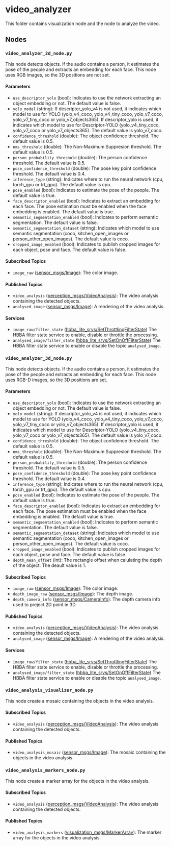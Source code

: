 # video_analyzer
This folder contains visualization node and the node to analyze the video.

## Nodes
### `video_analyzer_2d_node.py`
This node detects objects. If the audio contains a person, it estimates the pose of the people and extracts an embedding for each face.
This node uses RGB images, so the 3D positions are not set.

#### Parameters
 - `use_descriptor_yolo` (bool): Indicates to use the network extracting an object embedding or not. The default value is false.
 - `yolo_model` (string): If descriptor_yolo_v4 is not used, it indicates which model to use for YOLO (yolo_v4_coco, yolo_v4_tiny_coco, yolo_v7_coco, yolo_v7_tiny_coco or yolo_v7_objects365).
 If descriptor_yolo is used, it indicates which model to use for Descriptor-YOLO (yolo_v4_tiny_coco, yolo_v7_coco or yolo_v7_objects365). The default value is yolo_v7_coco.
 - `confidence_threshold` (double): The object confidence threshold. The default value is 0.5.
 - `nms_threshold` (double): The Non-Maximum Suppresion threshold. The default value is 0.5.
 - `person_probability_threshold` (double): The person confidence threshold. The default value is 0.5.
 - `pose_confidence_threshold` (double): The pose key point confidence threshold. The default value is 0.4.
 - `inference_type` (string): Indicates where to run the neural network (cpu, torch_gpu or trt_gpu). The default value is cpu.
 - `pose_enabled` (bool): Indicates to estimate the pose of the people. The default value is true.
 - `face_descriptor_enabled` (bool): Indicates to extract an embedding for each face. The pose estimation must be enabled when the face embedding is enabled. The default value is true.
 - `semantic_segmentation_enabled` (bool): Indicates to perform semantic segmentation. The default value is false.
 - `semantic_segmentation_dataset` (string): Indicates which model to use semantic segmentation (coco, kitchen_open_images or person_other_open_images). The default value is coco.
 - `cropped_image_enabled` (bool): Indicates to publish cropped images for each object, pose and face. The default value is false.

#### Subscribed Topics
 - `image_raw` ([sensor_msgs/Image](https://docs.ros.org/en/humble/p/sensor_msgs/interfaces/msg/Image.html)): The color image.

#### Published Topics
 - `video_analysis` ([perception_msgs/VideoAnalysis](../perception_msgs/msg/VideoAnalysis.msg)): The video analysis containing the detected objects.
 - `analysed_image` ([sensor_msgs/Image](https://docs.ros.org/en/humble/p/sensor_msgs/interfaces/msg/Image.html)): A rendering of the video analysis.

#### Services
 - `image_raw/filter_state` ([hbba_lite_srvs/SetThrottlingFilterState](../../utils/hbba_lite/hbba_lite_srvs/srv/SetThrottlingFilterState.srv)) The HBBA filter state service to enable, disable or throttle the processing.
 - `analysed_image/filter_state` ([hbba_lite_srvs/SetOnOffFilterState](../../utils/hbba_lite/hbba_lite_srvs/srv/SetOnOffFilterState.srv)) The HBBA filter state service to enable or disable the topic `analysed_image`.


### `video_analyzer_3d_node.py`
This node detects objects. If the audio contains a person, it estimates the pose of the people and extracts an embedding for each face.
This node uses RGB-D images, so the 3D positions are set.

#### Parameters
 - `use_descriptor_yolo` (bool): Indicates to use the network extracting an object embedding or not. The default value is false.
 - `yolo_model` (string): If descriptor_yolo_v4 is not used, it indicates which model to use for YOLO (yolo_v4_coco, yolo_v4_tiny_coco, yolo_v7_coco, yolo_v7_tiny_coco or yolo_v7_objects365).
 If descriptor_yolo is used, it indicates which model to use for Descriptor-YOLO (yolo_v4_tiny_coco, yolo_v7_coco or yolo_v7_objects365). The default value is yolo_v7_coco.
 - `confidence_threshold` (double): The object confidence threshold. The default value is 0.5.
 - `nms_threshold` (double): The Non-Maximum Suppresion threshold. The default value is 0.5.
 - `person_probability_threshold` (double): The person confidence threshold. The default value is 0.5.
 - `pose_confidence_threshold` (double): The pose key point confidence threshold. The default value is 0.4.
 - `inference_type` (string): Indicates where to run the neural network (cpu, torch_gpu or trt_gpu). The default value is cpu.
 - `pose_enabled` (bool): Indicates to estimate the pose of the people. The default value is true.
 - `face_descriptor_enabled` (bool): Indicates to extract an embedding for each face. The pose estimation must be enabled when the face embedding is enabled. The default value is true.
 - `semantic_segmentation_enabled` (bool): Indicates to perform semantic segmentation. The default value is false.
 - `semantic_segmentation_dataset` (string): Indicates which model to use semantic segmentation (coco, kitchen_open_images or person_other_open_images). The default value is coco.
 - `cropped_image_enabled` (bool): Indicates to publish cropped images for each object, pose and face. The default value is false.
 - `depth_mean_offset` (int): The rectangle offset when calulating the depth of the object. The deault value is 1.

#### Subscribed Topics
 - `image_raw` ([sensor_msgs/Image](https://docs.ros.org/en/humble/p/sensor_msgs/interfaces/msg/Image.html)): The color image.
 - `depth_image_raw` ([sensor_msgs/Image](https://docs.ros.org/en/humble/p/sensor_msgs/interfaces/msg/Image.html)): The depth image.
 - `depth_camera_info` ([sensor_msgs/CameraInfo](https://docs.ros.org/en/humble/p/sensor_msgs/interfaces/msg/CameraInfo.html)): The depth camera info used to preject 2D point in 3D.

#### Published Topics
 - `video_analysis` ([perception_msgs/VideoAnalysis](../perception_msgs/msg/VideoAnalysis.msg)): The video analysis containing the detected objects.
 - `analysed_image` ([sensor_msgs/Image](https://docs.ros.org/en/humble/p/sensor_msgs/interfaces/msg/Image.html)): A rendering of the video analysis.

#### Services
 - `image_raw/filter_state` ([hbba_lite_srvs/SetThrottlingFilterState](../../utils/hbba_lite/hbba_lite_srvs/srv/SetThrottlingFilterState.srv)) The HBBA filter state service to enable, disable or throttle the processing.
 - `analysed_image/filter_state` ([hbba_lite_srvs/SetOnOffFilterState](../../utils/hbba_lite/hbba_lite_srvs/srv/SetOnOffFilterState.srv)) The HBBA filter state service to enable or disable the topic `analysed_image`.

### `video_analysis_visualizer_node.py`
This node create a mosaic containing the objects in the video analysis.

#### Subscribed Topics
 - `video_analysis` ([perception_msgs/VideoAnalysis](../perception_msgs/msg/VideoAnalysis.msg)): The video analysis containing the detected objects.

#### Published Topics
 - `video_analysis_mosaic` ([sensor_msgs/Image](https://docs.ros.org/en/humble/p/sensor_msgs/interfaces/msg/Image.html)): The mosaic containing the objects in the video analysis.

### `video_analysis_markers_node.py`
This node create a marker array for the objects in the video analysis.

#### Subscribed Topics
 - `video_analysis` ([perception_msgs/VideoAnalysis](../perception_msgs/msg/VideoAnalysis.msg)): The video analysis containing the detected objects.

#### Published Topics
 - `video_analysis_markers` ([visualization_msgs/MarkerArray](https://docs.ros.org/en/humble/p/visualization_msgs/interfaces/msg/MarkerArray.html)): The marker array for the objects in the video analysis.
